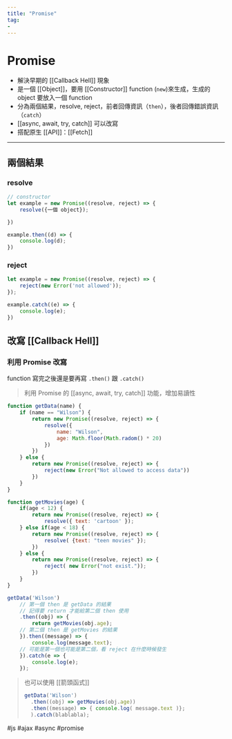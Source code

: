 ```yaml
---
title: "Promise"
tag: 
- 
---
```

  # Promise
- 解決早期的 [[Callback Hell]] 現象
- 是一個 [[Object]]，要用 [[Constructor]] function (`new`)來生成，生成的 object 要放入一個 function
- 分為兩個結果，resolve, reject，前者回傳資訊（`then`），後者回傳錯誤資訊（`catch`）
- [[async, await, try, catch]] 可以改寫
- 搭配原生 [[API]]：[[Fetch]]

---

## 兩個結果
### resolve
```js
// constructor
let example = new Promise((resolve, reject) => {
	resolve({一個 object});

})

example.then((d) => {
	console.log(d);
})
```
### reject
```js
let example = new Promise((resolve, reject) => {
	reject(new Error('not allowed')); 
});

example.catch((e) => {
	console.log(e);
})
```

## 改寫 [[Callback Hell]]
### 利用 Promise 改寫
function 寫完之後還是要再寫 `.then()` 跟 `.catch()`
> 利用 Promise 的 [[async, await, try, catch]] 功能，增加易讀性
```js
function getData(name) {
	if (name == "Wilson") {
		return new Promise((resolve, reject) => {
			resolve({ 
				name: "Wilson",
				age: Math.floor(Math.radom() * 20)
			})
		})
	} else {
		return new Promise((resolve, reject) => {
			reject(new Error("Not allowed to access data"))
		})
	}
}

function getMovies(age) {
	if(age < 12) {
		return new Promise((resolve, reject) => {
			resolve({ text: 'cartoon' });
	} else if(age < 18) {
		return new Promise((resolve, reject) => {
			resolve( {text: "teen movies" });
		})
	} else {
		return new Promise((resolve, reject) => {
			reject( new Error("not exist."));
		})
	}
}

getData('Wilson')
	// 第一個 then 是 getData 的結果
	// 記得要 return 才能給第二個 then 使用
	.then((obj) => {
		return getMovies(obj.age);
	// 第二個 then 是 getMovies 的結果
	}).then((message) => {
		console.log(message.text);
	// 可能是第一個也可能是第二個，看 reject 在什麼時候發生
	}).catch(e => {
		console.log(e);
	});

```
> 也可以使用 [[箭頭函式]]
> ```js
> getData('Wilson')
> 	.then((obj) => getMovies(obj.age))
> 	.then((message) => { console.log( message.text )};
> 	).catch(blablabla);
> ```


#js #ajax #async #promise